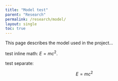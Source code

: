 ```yaml
---
title: "Model test"
parent: "Research"
permalink: /research/model/
layout: single
toc: true
---
```


<style>
.page__content {
  max-width: 100% !important;
  width: 100% !important;
  padding-left: 2rem;
  padding-right: 2rem;
}
</style>

This page describes the model used in the project...

test inline math: $E = mc^2$.

test separate:

$$  
E = mc^2  
$$

